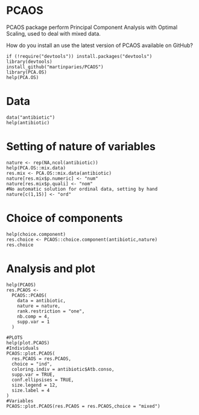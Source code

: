 # PCAOS

PCAOS package perform Principal Component Analysis with Optimal Scaling, used to deal with mixed data.

How do you install an use the latest version of PCAOS available on GitHub?

```{r}
if (!require("devtools")) install.packages("devtools")
library(devtools)
install_github("martinparies/PCAOS")
library(PCA.OS)
help(PCA.OS)
```

# Data
```{r}
data("antibiotic")
help(antibiotic)
```

# Setting of nature of variables
```{r}
nature <- rep(NA,ncol(antibiotic))
help(PCA.OS::mix.data)
res.mix <- PCA.OS::mix.data(antibiotic)
nature[res.mix$p.numeric] <- "num"
nature[res.mix$p.quali] <- "nom"
#No automatic solution for ordinal data, setting by hand
nature[c(1,15)] <- "ord"
```

# Choice of components
```{r}
help(choice.component)
res.choice <- PCAOS::choice.component(antibiotic,nature)
res.choice
```

# Analysis and plot
```{r}
help(PCAOS)
res.PCAOS <-
  PCAOS::PCAOS(
    data = antibiotic,
    nature = nature,
    rank.restriction = "one",
    nb.comp = 4,
    supp.var = 1
  )

#PLOTS
help(plot.PCAOS)
#Individuals
PCAOS::plot.PCAOS(
  res.PCAOS = res.PCAOS,
  choice = "ind",
  coloring.indiv = antibiotic$Atb.conso,
  supp.var = TRUE,
  conf.ellipsises = TRUE,
  size.legend = 12,
  size.label = 4
)
#Variables
PCAOS::plot.PCAOS(res.PCAOS = res.PCAOS,choice = "mixed")
```
